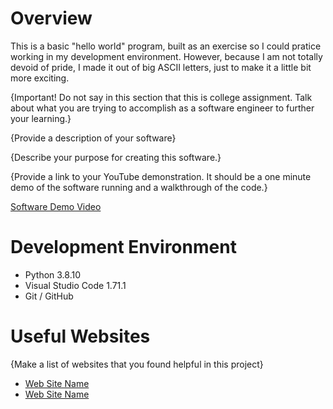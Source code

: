 # Overview

This is a basic "hello world" program, built as an exercise so I could pratice working in my development environment. However, because I am not totally devoid of pride, I made it out of big ASCII letters, just to make it a little bit more exciting.

{Important!  Do not say in this section that this is college assignment.  Talk about what you are trying to accomplish as a software engineer to further your learning.}

{Provide a description of your software}

{Describe your purpose for creating this software.}

{Provide a link to your YouTube demonstration.  It should be a one minute demo of the software running and a walkthrough of the code.}

[Software Demo Video](http://youtube.link.goes.here)

# Development Environment

* Python 3.8.10
* Visual Studio Code 1.71.1
* Git / GitHub

# Useful Websites

{Make a list of websites that you found helpful in this project}
* [Web Site Name](http://url.link.goes.here)
* [Web Site Name](http://url.link.goes.here)